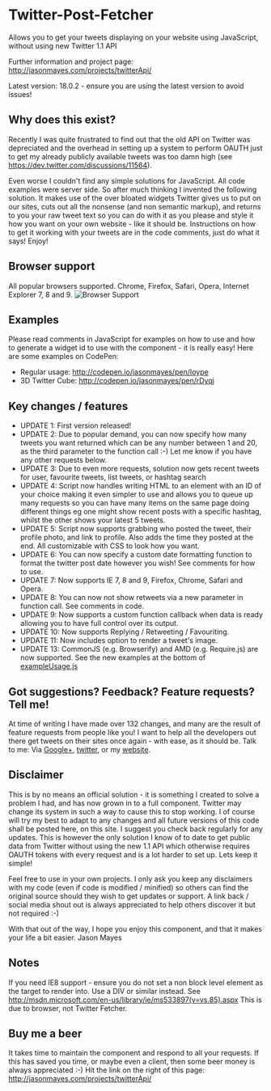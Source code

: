 Twitter-Post-Fetcher
====================

Allows you to get your tweets displaying on your website using JavaScript, without using new Twitter 1.1 API 

Further information and project page: http://jasonmayes.com/projects/twitterApi/

Latest version: 18.0.2 - ensure you are using the latest version to avoid issues!

## Why does this exist?

Recently I was quite frustrated to find out that the old API on Twitter was depreciated and the overhead in setting up a system to perform OAUTH just to get my already publicly available tweets was too damn high (see https://dev.twitter.com/discussions/11564).

Even worse I couldn't find any simple solutions for JavaScript. All code examples were server side. So after much thinking I invented the following solution. It makes use of the over bloated widgets Twitter gives us to put on our sites, cuts out all the nonsense (and non semantic markup), and returns to you your raw tweet text so you can do with it as you please and style it how you want on your own website - like it should be. Instructions on how to get it working with your tweets are in the code comments, just do what it says! Enjoy!

## Browser support

All popular browsers supported. Chrome, Firefox, Safari, Opera, Internet Explorer 7, 8 and 9.
![Browser Support](http://jasonmayes.com/projects/twitterApi/browsers.jpg "Browser Support")

## Examples

Please read comments in JavaScript for examples on how to use and how to generate a widget id to use with the component - it is really easy! Here are some examples on CodePen:

* Regular usage: http://codepen.io/jasonmayes/pen/Ioype
* 3D Twitter Cube: http://codepen.io/jasonmayes/pen/rDyqj

## Key changes / features

* UPDATE 1: First version released!
* UPDATE 2: Due to popular demand, you can now specify how many tweets you want returned which can be any number between 1 and 20, as the third parameter to the function call :-) Let me know if you have any other requests below.
* UPDATE 3: Due to even more requests, solution now gets recent tweets for user, favourite tweets, list tweets, or hashtag search
* UPDATE 4: Script now handles writing HTML to an element with an ID of your choice making it even simpler to use and allows you to queue up many requests so you can have many items on the same page doing different things eg one might show recent posts with a specific hashtag, whilst the other shows your latest 5 tweets.
* UPDATE 5: Script now supports grabbing who posted the tweet, their profile photo, and link to profile. Also adds the time they posted at the end. All customizable with CSS to look how you want.
* UPDATE 6: You can now specify a custom date formatting function to format the twitter post date however you wish! See comments for how to use.
* UPDATE 7: Now supports IE 7, 8 and 9, Firefox, Chrome, Safari and Opera.
* UPDATE 8: You can now not show retweets via a new parameter in function call. See comments in code.
* UPDATE 9: Now supports a custom function callback when data is ready allowing you to have full control over its output.
* UPDATE 10: Now supports Replying / Retweeting / Favouriting.
* UPDATE 11: Now includes option to render a tweet's image.
* UPDATE 13: CommonJS (e.g. Browserify) and AMD (e.g. Require.js) are now supported. See the new examples at the bottom of [exampleUsage.js](js/exampleUsage.js#L200)

## Got suggestions? Feedback? Feature requests? Tell me!

At time of writing I have made over 132 changes, and many are the result of feature requests from people like you! I want to help all the developers out there get tweets on their sites once again - with ease, as it should be. Talk to me: Via [Google+](https://plus.google.com/u/0/+JasonMayes/posts/j65ntqa5Qd3), [twitter](http://www.twitter.com/jason_mayes), or my [website](http://www.jasonmayes.com/).

## Disclaimer

This is by no means an official solution - it is something I created to solve a problem I had, and has now grown in to a full component. Twitter may change its system in such a way to cause this to stop working. I of course will try my best to adapt to any changes and all future versions of this code shall be posted here, on this site. I suggest you check back regularly for any updates. This is however the only solution I know of to date to get public data from Twitter without using the new 1.1 API which otherwise requires OAUTH tokens with every request and is a lot harder to set up. Lets keep it simple!

Feel free to use in your own projects. I only ask you keep any disclaimers with my code (even if code is modified / minified) so others can find the original source should they wish to get updates or support. 
A link back / social media shout out is always appreciated to help others discover it but not required :-)

With that out of the way, I hope you enjoy this component, and that it makes your life a bit easier. Jason Mayes

## Notes

If you need IE8 support - ensure you do not set a non block level element as the target to render into. Use a DIV or similar instead. See http://msdn.microsoft.com/en-us/library/ie/ms533897(v=vs.85).aspx This is due to browser, not Twitter Fetcher.

## Buy me a beer

It takes time to maintain the component and respond to all your requests. If this has saved you time, or maybe even a client, then some beer money is always appreciated :-) Hit the link on the right of this page:
http://jasonmayes.com/projects/twitterApi/
